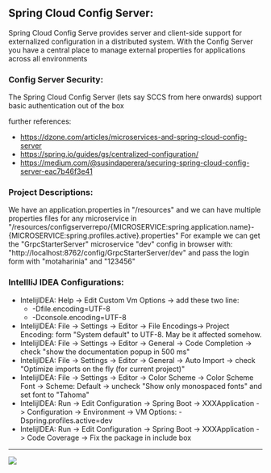 ## Spring Cloud Config Server:
Spring Cloud Config Serve provides server and client-side support for externalized configuration in a distributed system. With the Config Server you have a central place to manage external properties for applications across all environments

### Config Server Security:
The Spring Cloud Config Server (lets say SCCS from here onwards) support basic authentication out of the box

further references:     
- https://dzone.com/articles/microservices-and-spring-cloud-config-server
- https://spring.io/guides/gs/centralized-configuration/
- https://medium.com/@susindaperera/securing-spring-cloud-config-server-eac7b46f3e41

### Project Descriptions:
We have an application.properties in "/resources" and we can have multiple properties files for any microservice in "/resources/configserverrepo/{MICROSERVICE:spring.application.name}-{MICROSERVICE:spring.profiles.active}.properties"
For example we can get the "GrpcStarterServer" microservice "dev" config in browser with: "http://localhost:8762/config/GrpcStarterServer/dev" and pass the login form with "motaharinia" and "123456"

### IntellliJ IDEA Configurations:
- IntelijIDEA: Help -> Edit Custom Vm Options -> add these two line:
    - -Dfile.encoding=UTF-8
    - -Dconsole.encoding=UTF-8
- IntelijIDEA: File -> Settings -> Editor -> File Encodings-> Project Encoding: form "System default" to UTF-8. May be it affected somehow.
- IntelijIDEA: File -> Settings -> Editor -> General -> Code Completion -> check "show the documentation popup in 500 ms"
- IntelijIDEA: File -> Settings -> Editor -> General -> Auto Import -> check "Optimize imports on the fly (for current project)"
- IntelijIDEA: File -> Settings -> Editor -> Color Scheme -> Color Scheme Font -> Scheme: Default -> uncheck "Show only monospaced fonts" and set font to "Tahoma"
- IntelijIDEA: Run -> Edit Configuration -> Spring Boot -> XXXApplication -> Configuration -> Environment -> VM Options: -Dspring.profiles.active=dev
- IntelijIDEA: Run -> Edit Configuration -> Spring Boot -> XXXApplication -> Code Coverage -> Fix the package in include box

<hr/>
<a href="mailto:eng.motahari@gmail.com?"><img src="https://img.shields.io/badge/gmail-%23DD0031.svg?&style=for-the-badge&logo=gmail&logoColor=white"/></a>
